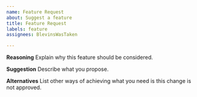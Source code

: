 ```yaml
---
name: Feature Request
about: Suggest a feature
title: Feature Request
labels: feature
assignees: BlevinsWasTaken

---
```


**Reasoning**
Explain why this feature should be considered.

**Suggestion**
Describe what you propose.

**Alternatives**
List other ways of achieving what you need is this change is not approved.
